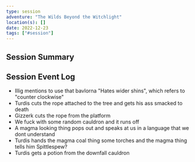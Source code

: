 ```yaml
---
type: session
adventure: "The Wilds Beyond the Witchlight"
location(s): []
date: 2022-12-23
tags: ["#session"]
---
```


## Session Summary

## Session Event Log

- Illig mentions to use that bavlorna "Hates wider shins", which refers to "counter clockwise"
- Turdis cuts the rope attached to the tree and gets his ass smacked to death
- Gizzerk cuts the rope from the platform
- We fuck with some random cauldron and it runs off
- A magma looking thing pops out and speaks at us in a language that we dont understand
- Turdis hands the magma coal thing some torches and the magma thing tells him Spittlespew?
- Turdis gets a potion from the downfall cauldron

